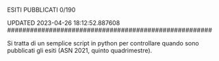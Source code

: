 ESITI PUBBLICATI 0/190 

UPDATED 2023-04-26 18:12:52.887608
######################################################

Si tratta di un semplice script in python per controllare quando sono pubblicati gli esiti (ASN 2021, quinto quadrimestre).

